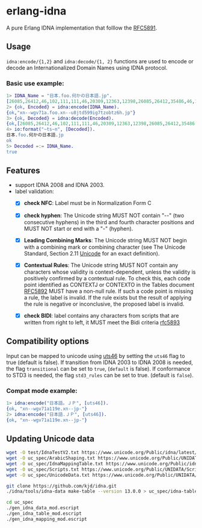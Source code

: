 # erlang-idna

A pure Erlang IDNA implementation that folllow the [RFC5891](https://tools.ietf.org/html/rfc5891).


## Usage
`idna:encode/{1,2}` and `idna:decode/{1, 2}` functions are used to encode or decode an Internationalized Domain
Names using IDNA protocol.

### Basic use example:
```erlang
1> IDNA_Name = "日本.foo.何かの日本語.jp".                                  
[26085,26412,46,102,111,111,46,20309,12363,12398,26085,26412,35486,46,106,112]
2> {ok, Encoded} = idna:encode(IDNA_Name).
{ok,"xn--wgv71a.foo.xn--u8jtd599ig7tzobtz6h.jp"}
3> {ok, Decoded} = idna:decode(Encoded).
{ok,[26085,26412,46,102,111,111,46,20309,12363,12398,26085,26412,35486,46,106,112]}
4> io:format("~ts~n", [Decoded]).
日本.foo.何かの日本語.jp
ok
5> Decoded =:= IDNA_Name.
true
```

## Features
* support IDNA 2008 and IDNA 2003.
* label validation:
    - [x] **check NFC**: Label must be in Normalization Form C
    - [x] **check hyphen**: The Unicode string MUST NOT contain "--" (two consecutive hyphens) in
    the third and fourth character positions and MUST NOT start or end
    with a "-" (hyphen).
    - [x]  **Leading Combining Marks**: The Unicode string MUST NOT begin with a combining mark or combining character (see The Unicode Standard, Section 2.11 [Unicode](https://tools.ietf.org/html/rfc5891#ref-Unicode) for an  exact definition).
    - [x] **Contextual Rules**: The Unicode string MUST NOT contain any characters whose validity is
    context-dependent, unless the validity is positively confirmed by a contextual rule.  To check this, each code point identified as  CONTEXTJ or CONTEXTO in the Tables document [RFC5892](https://tools.ietf.org/html/rfc5892#section-2.7) MUST have a  non-null rule.  If such a code point is missing a rule, the label is  invalid.  If the rule exists but the result of applying the rule is  negative or inconclusive, the proposed label is invalid.
    - [x] **check BIDI**: label contains any characters from scripts that are
    written from right to left, it MUST meet the Bidi criteria  [rfc5893](https://tools.ietf.org/html/rfc5893)


## Compatibility options
Input can be mapped to unicode using [uts46](https://unicode.org/reports/tr46/#Introduction)
by setting  the `uts46` flag to true (default is false). If transition from IDNA 2003 to
IDNA 2008 is needed, the flag `transitional` can be set to `true`, (`default` is false). If
conformance to STD3 is needed, the flag `std3_rules` can be set to true. (default is `false`).


### Compat mode example:
```erlang
1> idna:encode("日本語。ＪＰ", [uts46]).
{ok, "xn--wgv71a119e.xn--jp-"}
2> idna:encode("日本語.ＪＰ", [uts46]).
{ok, "xn--wgv71a119e.xn--jp-"}
```

## Updating Unicode data

```bash
wget -O test/IdnaTestV2.txt https://www.unicode.org/Public/idna/latest/IdnaTestV2.txt
wget -O uc_spec/ArabicShaping.txt https://www.unicode.org/Public/UNIDATA/ArabicShaping.txt
wget -O uc_spec/IdnaMappingTable.txt https://www.unicode.org/Public/idna/latest/IdnaMappingTable.txt
wget -O uc_spec/Scripts.txt https://www.unicode.org/Public/UNIDATA/Scripts.txt
wget -O uc_spec/UnicodeData.txt https://www.unicode.org/Public/UNIDATA/UnicodeData.txt

git clone https://github.com/kjd/idna.git
./idna/tools/idna-data make-table --version 13.0.0 > uc_spec/idna-table.txt

cd uc_spec
./gen_idna_data_mod.escript
./gen_idna_table_mod.escript
./gen_idna_mapping_mod.escript
```
